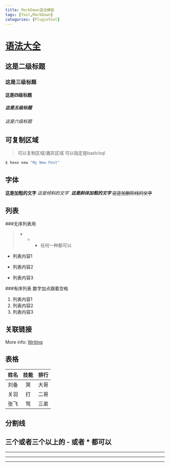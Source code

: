 ```yaml
---
title: MarkDown语法模板
tags: [Tool,MarkDown]
categories: [PluginTool]
---
```


# [语法大全](http://www.mdeditor.com)
## 这是二级标题
### 这是三级标题
#### 这是四级标题
##### 这是五级标题
###### 这是六级标题

## 可复制区域
>可以复制区域/置灰区域
>可以指定是bash/sql

```bash
$ hexo new "My New Post"
```
## 字体
**这是加粗的文字**
*这是倾斜的文字*`
***这是斜体加粗的文字***
~~这是加删除线的文字~~

## 列表
###无序列表用 
>- + * 任何一种都可以
- 列表内容1
+ 列表内容2
* 列表内容3

###有序列表
数字加点跟着空格
1. 列表内容1
2. 列表内容2
3. 列表内容3

## 关联链接
More info: [Writing](https://hexo.io/docs/writing.html)


## 表格
| 姓名 | 技能  | 排行 |
| ---- | :---: | ---: |
| 刘备 |  哭   | 大哥 |
| 关羽 |  打   | 二哥 |
| 张飞 |  骂   | 三弟 |


## 分割线
三个或者三个以上的 - 或者 * 都可以
---
----
***
*****




